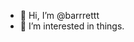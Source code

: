 - 👋 Hi, I’m @barrrettt
- 👀 I’m interested in things.

<!---
barrrettt/barrrettt is a ✨ special ✨ repository because its `README.md` (this file) appears on your GitHub profile.
You can click the Preview link to take a look at your changes.
--->
